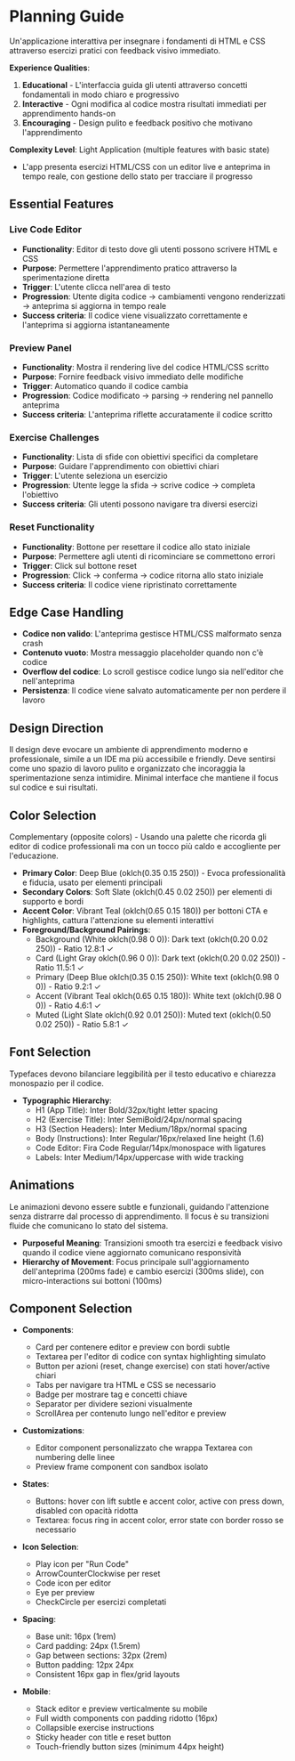 # Planning Guide

Un'applicazione interattiva per insegnare i fondamenti di HTML e CSS attraverso esercizi pratici con feedback visivo immediato.

**Experience Qualities**:
1. **Educational** - L'interfaccia guida gli utenti attraverso concetti fondamentali in modo chiaro e progressivo
2. **Interactive** - Ogni modifica al codice mostra risultati immediati per apprendimento hands-on
3. **Encouraging** - Design pulito e feedback positivo che motivano l'apprendimento

**Complexity Level**: Light Application (multiple features with basic state)
- L'app presenta esercizi HTML/CSS con un editor live e anteprima in tempo reale, con gestione dello stato per tracciare il progresso

## Essential Features

### Live Code Editor
- **Functionality**: Editor di testo dove gli utenti possono scrivere HTML e CSS
- **Purpose**: Permettere l'apprendimento pratico attraverso la sperimentazione diretta
- **Trigger**: L'utente clicca nell'area di testo
- **Progression**: Utente digita codice → cambiamenti vengono renderizzati → anteprima si aggiorna in tempo reale
- **Success criteria**: Il codice viene visualizzato correttamente e l'anteprima si aggiorna istantaneamente

### Preview Panel
- **Functionality**: Mostra il rendering live del codice HTML/CSS scritto
- **Purpose**: Fornire feedback visivo immediato delle modifiche
- **Trigger**: Automatico quando il codice cambia
- **Progression**: Codice modificato → parsing → rendering nel pannello anteprima
- **Success criteria**: L'anteprima riflette accuratamente il codice scritto

### Exercise Challenges
- **Functionality**: Lista di sfide con obiettivi specifici da completare
- **Purpose**: Guidare l'apprendimento con obiettivi chiari
- **Trigger**: L'utente seleziona un esercizio
- **Progression**: Utente legge la sfida → scrive codice → completa l'obiettivo
- **Success criteria**: Gli utenti possono navigare tra diversi esercizi

### Reset Functionality
- **Functionality**: Bottone per resettare il codice allo stato iniziale
- **Purpose**: Permettere agli utenti di ricominciare se commettono errori
- **Trigger**: Click sul bottone reset
- **Progression**: Click → conferma → codice ritorna allo stato iniziale
- **Success criteria**: Il codice viene ripristinato correttamente

## Edge Case Handling

- **Codice non valido**: L'anteprima gestisce HTML/CSS malformato senza crash
- **Contenuto vuoto**: Mostra messaggio placeholder quando non c'è codice
- **Overflow del codice**: Lo scroll gestisce codice lungo sia nell'editor che nell'anteprima
- **Persistenza**: Il codice viene salvato automaticamente per non perdere il lavoro

## Design Direction

Il design deve evocare un ambiente di apprendimento moderno e professionale, simile a un IDE ma più accessibile e friendly. Deve sentirsi come uno spazio di lavoro pulito e organizzato che incoraggia la sperimentazione senza intimidire. Minimal interface che mantiene il focus sul codice e sui risultati.

## Color Selection

Complementary (opposite colors) - Usando una palette che ricorda gli editor di codice professionali ma con un tocco più caldo e accogliente per l'educazione.

- **Primary Color**: Deep Blue (oklch(0.35 0.15 250)) - Evoca professionalità e fiducia, usato per elementi principali
- **Secondary Colors**: Soft Slate (oklch(0.45 0.02 250)) per elementi di supporto e bordi
- **Accent Color**: Vibrant Teal (oklch(0.65 0.15 180)) per bottoni CTA e highlights, cattura l'attenzione su elementi interattivi
- **Foreground/Background Pairings**:
  - Background (White oklch(0.98 0 0)): Dark text (oklch(0.20 0.02 250)) - Ratio 12.8:1 ✓
  - Card (Light Gray oklch(0.96 0 0)): Dark text (oklch(0.20 0.02 250)) - Ratio 11.5:1 ✓
  - Primary (Deep Blue oklch(0.35 0.15 250)): White text (oklch(0.98 0 0)) - Ratio 9.2:1 ✓
  - Accent (Vibrant Teal oklch(0.65 0.15 180)): White text (oklch(0.98 0 0)) - Ratio 4.6:1 ✓
  - Muted (Light Slate oklch(0.92 0.01 250)): Muted text (oklch(0.50 0.02 250)) - Ratio 5.8:1 ✓

## Font Selection

Typefaces devono bilanciare leggibilità per il testo educativo e chiarezza monospazio per il codice.

- **Typographic Hierarchy**:
  - H1 (App Title): Inter Bold/32px/tight letter spacing
  - H2 (Exercise Title): Inter SemiBold/24px/normal spacing
  - H3 (Section Headers): Inter Medium/18px/normal spacing
  - Body (Instructions): Inter Regular/16px/relaxed line height (1.6)
  - Code Editor: Fira Code Regular/14px/monospace with ligatures
  - Labels: Inter Medium/14px/uppercase with wide tracking

## Animations

Le animazioni devono essere subtle e funzionali, guidando l'attenzione senza distrarre dal processo di apprendimento. Il focus è su transizioni fluide che comunicano lo stato del sistema.

- **Purposeful Meaning**: Transizioni smooth tra esercizi e feedback visivo quando il codice viene aggiornato comunicano responsività
- **Hierarchy of Movement**: Focus principale sull'aggiornamento dell'anteprima (200ms fade) e cambio esercizi (300ms slide), con micro-interactions sui bottoni (100ms)

## Component Selection

- **Components**: 
  - Card per contenere editor e preview con bordi subtle
  - Textarea per l'editor di codice con syntax highlighting simulato
  - Button per azioni (reset, change exercise) con stati hover/active chiari
  - Tabs per navigare tra HTML e CSS se necessario
  - Badge per mostrare tag e concetti chiave
  - Separator per dividere sezioni visualmente
  - ScrollArea per contenuto lungo nell'editor e preview
  
- **Customizations**: 
  - Editor component personalizzato che wrappa Textarea con numbering delle linee
  - Preview frame component con sandbox isolato
  
- **States**: 
  - Buttons: hover con lift subtle e accent color, active con press down, disabled con opacità ridotta
  - Textarea: focus ring in accent color, error state con border rosso se necessario
  
- **Icon Selection**: 
  - Play icon per "Run Code"
  - ArrowCounterClockwise per reset
  - Code icon per editor
  - Eye per preview
  - CheckCircle per esercizi completati
  
- **Spacing**: 
  - Base unit: 16px (1rem)
  - Card padding: 24px (1.5rem)
  - Gap between sections: 32px (2rem)
  - Button padding: 12px 24px
  - Consistent 16px gap in flex/grid layouts
  
- **Mobile**: 
  - Stack editor e preview verticalmente su mobile
  - Full width components con padding ridotto (16px)
  - Collapsible exercise instructions
  - Sticky header con title e reset button
  - Touch-friendly button sizes (minimum 44px height)
